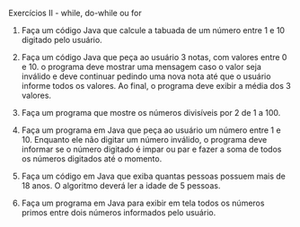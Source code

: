 Exercícios II - while, do-while ou for

1. Faça um código Java que calcule a tabuada de um número entre 1 e 10 digitado pelo usuário.

2. Faça um código Java que peça ao usuário 3 notas, com valores entre 0 e 10. o programa deve mostrar uma mensagem caso o valor seja inválido e deve continuar pedindo uma nova nota até que o usuário informe todos os valores. Ao final, o programa deve exibir a média dos 3 valores.

3. Faça um programa que mostre os números divisíveis por 2 de 1 a 100.

4. Faça um programa em Java que peça ao usuário um número entre 1 e 10. Enquanto ele não digitar um número inválido, o programa deve informar se o número digitado é impar ou par e fazer a soma de todos os números digitados até o momento.

5. Faça um código em Java que exiba quantas pessoas possuem mais de 18 anos. O algoritmo deverá ler a idade de 5 pessoas.

6. Faça um programa em Java para exibir em tela todos os números primos entre dois números informados pelo usuário.
